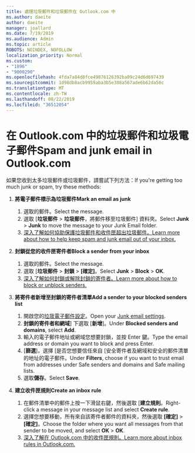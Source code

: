 ```yaml
---
title: 處理垃圾郵件和垃圾郵件在 Outlook.com 中
ms.author: daeite
author: daeite
manager: joallard
ms.date: 7/19/2019
ms.audience: Admin
ms.topic: article
ROBOTS: NOINDEX, NOFOLLOW
localization_priority: Normal
ms.custom:
- "1896"
- "9000290"
ms.openlocfilehash: 4fda7a84d8fce49876126392ba09c24d6d697439
ms.sourcegitcommit: 1d98db8acb9959aba3b5e308a567ade6b62da56c
ms.translationtype: MT
ms.contentlocale: zh-TW
ms.lasthandoff: 08/22/2019
ms.locfileid: "36512054"
---
```

# <a name="spam-and-junk-email-in-outlookcom"></a><span data-ttu-id="ae105-102">在 Outlook.com 中的垃圾郵件和垃圾電子郵件</span><span class="sxs-lookup"><span data-stu-id="ae105-102">Spam and junk email in Outlook.com</span></span>

<span data-ttu-id="ae105-103">如果您收到太多垃圾郵件或垃圾郵件，請嘗試下列方法：</span><span class="sxs-lookup"><span data-stu-id="ae105-103">If you're getting too much junk or spam, try these methods:</span></span>

1. <span data-ttu-id="ae105-104">**將電子郵件標示為垃圾郵件**</span><span class="sxs-lookup"><span data-stu-id="ae105-104">**Mark an email as junk**</span></span>
    1. <span data-ttu-id="ae105-105">選取的郵件。</span><span class="sxs-lookup"><span data-stu-id="ae105-105">Select the message.</span></span>
    1. <span data-ttu-id="ae105-106">選取 [**垃圾郵件** > **垃圾郵件**，將郵件移至垃圾郵件] 資料夾。</span><span class="sxs-lookup"><span data-stu-id="ae105-106">Select **Junk** > **Junk** to move the message to your Junk Email folder.</span></span>
    1. [<span data-ttu-id="ae105-107">深入了解如何協助保護垃圾郵件和收件匣超出垃圾郵件。</span><span class="sxs-lookup"><span data-stu-id="ae105-107">Learn more about how to help keep spam and junk email out of your inbox.</span></span>](https://support.office.com/article/a3ece97b-82f8-4a5e-9ac3-e92fa6427ae4?wt.mc_id=Office_Outlook_com_Alchemy)

1. <span data-ttu-id="ae105-108">**封鎖從您的收件匣寄件者**</span><span class="sxs-lookup"><span data-stu-id="ae105-108">**Block a sender from your inbox**</span></span>
    1. <span data-ttu-id="ae105-109">選取的郵件。</span><span class="sxs-lookup"><span data-stu-id="ae105-109">Select the message.</span></span>
    1. <span data-ttu-id="ae105-110">選取 [**垃圾郵件** > **封鎖** > **[確定]**。</span><span class="sxs-lookup"><span data-stu-id="ae105-110">Select **Junk** > **Block** > **OK**.</span></span>
    1. [<span data-ttu-id="ae105-111">深入了解如何封鎖或解除封鎖的寄件者。</span><span class="sxs-lookup"><span data-stu-id="ae105-111">Learn more about how to block or unblock senders.</span></span>](https://support.office.com/article/afba1c94-77bb-4f50-8b85-057cf52f4d5e?wt.mc_id=Office_Outlook_com_Alchemy)

1. <span data-ttu-id="ae105-112">**將寄件者新增至封鎖的寄件者清單**</span><span class="sxs-lookup"><span data-stu-id="ae105-112">**Add a sender to your blocked senders list**</span></span>
    1. <span data-ttu-id="ae105-113">開啟您的[垃圾電子郵件設定](https://outlook.live.com/mail/options/mail/junkEmail/blockedSendersAndDomainsV2)。</span><span class="sxs-lookup"><span data-stu-id="ae105-113">Open your [Junk email settings](https://outlook.live.com/mail/options/mail/junkEmail/blockedSendersAndDomainsV2).</span></span>
    1. <span data-ttu-id="ae105-114">**封鎖的寄件者和網域**] 下選取 [**新增**]。</span><span class="sxs-lookup"><span data-stu-id="ae105-114">Under **Blocked senders and domains**, select **Add**.</span></span>
    1. <span data-ttu-id="ae105-115">輸入的電子郵件地址或網域您想要封鎖，並按 Enter 鍵。</span><span class="sxs-lookup"><span data-stu-id="ae105-115">Type the email address or domain you want to block and press Enter.</span></span>
    1. <span data-ttu-id="ae105-116">[**篩選**]，選擇 [是否您想要信任來自 [安全寄件者及網域和安全的郵件清單的地址的電子郵件。</span><span class="sxs-lookup"><span data-stu-id="ae105-116">Under **Filters**, choose if you want to trust email from addresses under Safe senders and domains and Safe mailing lists.</span></span>
    1. <span data-ttu-id="ae105-117">選取**儲存**。</span><span class="sxs-lookup"><span data-stu-id="ae105-117">Select **Save**.</span></span>

1. <span data-ttu-id="ae105-118">**建立收件匣規則**</span><span class="sxs-lookup"><span data-stu-id="ae105-118">**Create an inbox rule**</span></span>
    1. <span data-ttu-id="ae105-119">在郵件清單中的郵件上按一下滑鼠右鍵，然後選取 [**建立規則**。</span><span class="sxs-lookup"><span data-stu-id="ae105-119">Right-click a message in your message list and select **Create rule**.</span></span>
    1. <span data-ttu-id="ae105-120">選擇您想要移動，所有來自該寄件者郵件的資料夾，然後選取 **[確定]** > **[確定]**。</span><span class="sxs-lookup"><span data-stu-id="ae105-120">Choose the folder where you want all messages from that sender to be moved, and select **OK** > **OK**.</span></span>
    1. [<span data-ttu-id="ae105-121">深入了解在 Outlook.com 中的收件匣規則。</span><span class="sxs-lookup"><span data-stu-id="ae105-121">Learn more about inbox rules in Outlook.com.</span></span>](https://support.office.com/article/4b094371-a5d7-49bd-8b1b-4e4896a7cc5d?wt.mc_id=Office_Outlook_com_Alchemy)